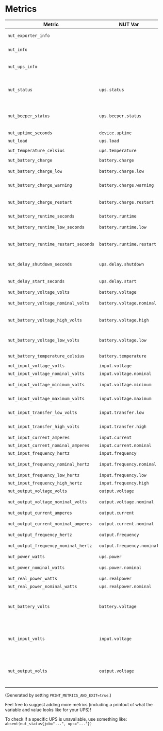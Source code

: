 # Metrics

| Metric | NUT Var | Unit | Description |
| - | - | - | - |
| `nut_exporter_info` |  |  | Metadata about the exporter. |
| `nut_info` |  |  | Metadata about the NUT server. |
| `nut_ups_info` |  |  | Metadata about the UPS (e.g. model, battery type, location). |
| `nut_status` | `ups.status` |  | UPS status. Unknown (0), on line (1, "OL"), on battery (2, "OB"), or low battery (3, "LB"). |
| `nut_beeper_status` | `ups.beeper.status` |  | If the beeper is enabled. Unknown (0), enabled (1), disabled (2) or muted (3). |
| `nut_uptime_seconds` | `device.uptime` | `seconds` | Device uptime. |
| `nut_load` | `ups.load` |  | Load. (0-1) |
| `nut_temperature_celsius` | `ups.temperature` | `degrees C` | UPS temperature |
| `nut_battery_charge` | `battery.charge` |  | Battery level. (0-1) |
| `nut_battery_charge_low` | `battery.charge.low` |  | Battery level threshold for low state. (0-1) |
| `nut_battery_charge_warning` | `battery.charge.warning` |  | Battery level threshold for warning state. (0-1) |
| `nut_battery_charge_restart` | `battery.charge.restart` |  | Battery level threshold for restarting after power-off. (0-1) |
| `nut_battery_runtime_seconds` | `battery.runtime` | `seconds` | Battery runtime. |
| `nut_battery_runtime_low_seconds` | `battery.runtime.low` | `seconds` | Battery runtime threshold for state low. |
| `nut_battery_runtime_restart_seconds` | `battery.runtime.restart` | `seconds` | Battery runtime threshold for restart after power-off. |
| `nut_delay_shutdown_seconds` | `ups.delay.shutdown` | `seconds` | Interval to wait after shutdown with delay command. |
| `nut_delay_start_seconds` | `ups.delay.start` | `seconds` | Interval to wait before (re)starting the load. |
| `nut_battery_voltage_volts` | `battery.voltage` | `volts` | Battery voltage. |
| `nut_battery_voltage_nominal_volts` | `battery.voltage.nominal` | `volts` | Battery voltage (nominal). |
| `nut_battery_voltage_high_volts` | `battery.voltage.high` | `volts` | Battery voltage for full (charge level calculation). |
| `nut_battery_voltage_low_volts` | `battery.voltage.low` | `volts` | Battery voltage for empty (charge level calculation). |
| `nut_battery_temperature_celsius` | `battery.temperature` | `degrees C` | Battery temperature. |
| `nut_input_voltage_volts` | `input.voltage` | `volts` | Input voltage. |
| `nut_input_voltage_nominal_volts` | `input.voltage.nominal` | `volts` | Input voltage (nominal). |
| `nut_input_voltage_minimum_volts` | `input.voltage.minimum` | `volts` | Input voltage (minimum seen). |
| `nut_input_voltage_maximum_volts` | `input.voltage.maximum` | `volts` | Input voltage (maximum seen). |
| `nut_input_transfer_low_volts` | `input.transfer.low` | `volts` | Input lower transfer threshold. |
| `nut_input_transfer_high_volts` | `input.transfer.high` | `volts` | Input upper transfer threshold. |
| `nut_input_current_amperes` | `input.current` | `amperes` | Input current. |
| `nut_input_current_nominal_amperes` | `input.current.nominal` | `amperes` | Input current (nominal). |
| `nut_input_frequency_hertz` | `input.frequency` | `hertz` | Input frequency. |
| `nut_input_frequency_nominal_hertz` | `input.frequency.nominal` | `hertz` | Input frequency (nominal). |
| `nut_input_frequency_low_hertz` | `input.frequency.low` | `hertz` | Input frequency (low). |
| `nut_input_frequency_high_hertz` | `input.frequency.high` | `hertz` | Input frequency (high). |
| `nut_output_voltage_volts` | `output.voltage` | `volts` | Output voltage. |
| `nut_output_voltage_nominal_volts` | `output.voltage.nominal` | `volts` | Output voltage (nominal). |
| `nut_output_current_amperes` | `output.current` | `amperes` | Output current. |
| `nut_output_current_nominal_amperes` | `output.current.nominal` | `amperes` | Output current (nominal). |
| `nut_output_frequency_hertz` | `output.frequency` | `hertz` | Output frequency. |
| `nut_output_frequency_nominal_hertz` | `output.frequency.nominal` | `hertz` | Output frequency (nominal). |
| `nut_power_watts` | `ups.power` | `watts` | Apparent power. |
| `nut_power_nominal_watts` | `ups.power.nominal` | `watts` | Apparent power (nominal). |
| `nut_real_power_watts` | `ups.realpower` | `watts` | Real power. |
| `nut_real_power_nominal_watts` | `ups.realpower.nominal` | `watts` | Real power (nominal). |
| `nut_battery_volts` | `battery.voltage` | `volts` | Battery voltage. (Compatibility metric, use nut_battery_voltage_volts instead.) |
| `nut_input_volts` | `input.voltage` | `volts` | Input voltage. (Compatibility metric, use nut_input_voltage_volts instead.) |
| `nut_output_volts` | `output.voltage` | `volts` | Output voltage. (Compatibility metric, use nut_output_voltage_volts instead.) |

(Generated by setting `PRINT_METRICS_AND_EXIT=true`.)

Feel free to suggest adding more metrics (including a printout of what the variable and value looks like for your UPS)!

To check if a specific UPS is unavailable, use something like: `absent(nut_status{job="...", ups="..."})`
